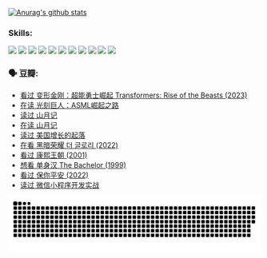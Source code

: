 
[![Anurag's github stats](https://github-readme-stats.vercel.app/api?username=w940853815)](https://github.com/anuraghazra/github-readme-stats)

### Skills:

<code><img height="32" src="https://cdn.jsdelivr.net/npm/simple-icons@v5/icons/python.svg"></code>
<code><img height="32" src="https://cdn.jsdelivr.net/npm/simple-icons@v5/icons/javascript.svg"></code>
<code><img height="32" src="https://cdn.jsdelivr.net/npm/simple-icons@v5/icons/django.svg"></code>
<code><img height="32" src="https://cdn.jsdelivr.net/npm/simple-icons@v5/icons/flask.svg"></code>
<code><img height="32" src="https://cdn.jsdelivr.net/npm/simple-icons@v5/icons/vuetify.svg"></code>
<code><img height="32" src="https://cdn.jsdelivr.net/npm/simple-icons@v5/icons/git.svg"></code>
<code><img height="32" src="https://cdn.jsdelivr.net/npm/simple-icons@v5/icons/docker.svg"></code>
<code><img height="32" src="https://cdn.jsdelivr.net/npm/simple-icons@v5/icons/postgresql.svg"></code>
<code><img height="32" src="https://cdn.jsdelivr.net/npm/simple-icons@v5/icons/elasticsearch.svg"></code>
<code><img height="32" src="https://cdn.jsdelivr.net/npm/simple-icons@v5/icons/macos.svg"></code>
<code><img height="32" src="https://cdn.jsdelivr.net/npm/simple-icons@v5/icons/linux.svg"></code>

### 🗣 豆瓣:

<!-- DOUBAN-ACTIVITIES:START -->
- [看过 变形金刚：超能勇士崛起 Transformers: Rise of the Beasts‎ (2023)](https://www.douban.com/people/136069238/status/4267685771/?_i=86550611)
- [在读 光刻巨人：ASML崛起之路](https://www.douban.com/people/136069238/status/4266569048/?_i=86550611)
- [读过 山月记](https://www.douban.com/people/136069238/status/4266567455/?_i=86550611)
- [在读 山月记](https://www.douban.com/people/136069238/status/4256796460/?_i=86550611)
- [读过 美国增长的起落](https://www.douban.com/people/136069238/status/4256795052/?_i=86550611)
- [在看 黑暗荣耀 더 글로리‎ (2022)](https://www.douban.com/people/136069238/status/4256207386/?_i=86550611)
- [看过 康熙王朝‎ (2001)](https://www.douban.com/people/136069238/status/4254396418/?_i=86550611)
- [想看 单身汉 The Bachelor‎ (1999)](https://www.douban.com/people/136069238/status/4250318861/?_i=86550611)
- [看过 保你平安‎ (2022)](https://www.douban.com/people/136069238/status/4239139510/?_i=86550611)
- [读过 微信小程序开发实战](https://www.douban.com/people/136069238/status/4237321528/?_i=86550611)
<!-- DOUBAN-ACTIVITIES:END -->


![Snake animation](https://raw.githubusercontent.com/w940853815/w940853815/output/github-contribution-grid-snake.svg)

<!--
**w940853815/w940853815** is a ✨ _special_ ✨ repository because its `README.md` (this file) appears on your GitHub profile.

Here are some ideas to get you started:

- 🔭 I’m currently working on ...
- 🌱 I’m currently learning ...
- 👯 I’m looking to collaborate on ...
- 🤔 I’m looking for help with ...
- 💬 Ask me about ...
- 📫 How to reach me: ...
- 😄 Pronouns: ...
- ⚡ Fun fact: ...
-->
